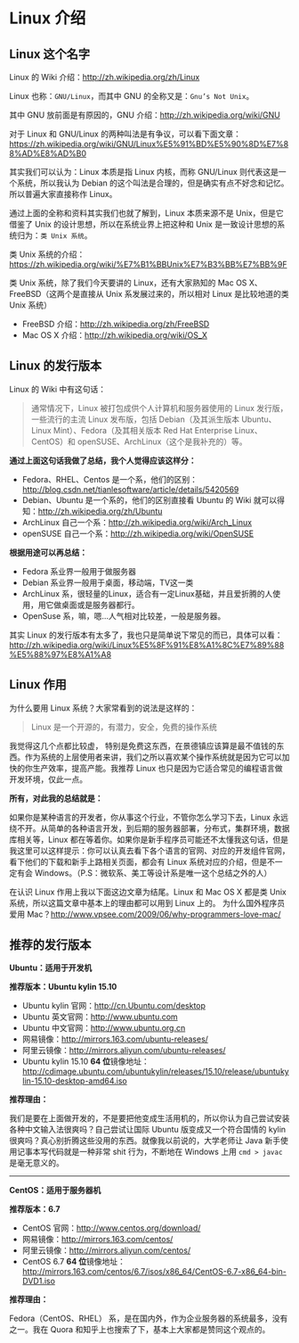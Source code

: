 # Linux 介绍



## Linux 这个名字

Linux 的 Wiki 介绍：<http://zh.wikipedia.org/zh/Linux>

Linux 也称：`GNU/Linux`，而其中 GNU 的全称又是：`Gnu’s Not Unix`。

其中 GNU 放前面是有原因的，GNU 介绍：<http://zh.wikipedia.org/wiki/GNU>

对于 Linux 和 GNU/Linux 的两种叫法是有争议，可以看下面文章：<https://zh.wikipedia.org/wiki/GNU/Linux%E5%91%BD%E5%90%8D%E7%88%AD%E8%AD%B0>

其实我们可以认为：Linux 本质是指 Linux 内核，而称 GNU/Linux 则代表这是一个系统，所以我认为 Debian 的这个叫法是合理的，但是确实有点不好念和记忆。所以普遍大家直接称作 Linux。

通过上面的全称和资料其实我们也就了解到，Linux 本质来源不是 Unix，但是它借鉴了 Unix 的设计思想，所以在系统业界上把这种和 Unix 是一致设计思想的系统归为：`类 Unix 系统`。

类 Unix 系统的介绍：<https://zh.wikipedia.org/wiki/%E7%B1%BBUnix%E7%B3%BB%E7%BB%9F>

类 Unix 系统，除了我们今天要讲的 Linux，还有大家熟知的 Mac OS X、FreeBSD（这两个是直接从 Unix 系发展过来的，所以相对 Linux 是比较地道的类 Unix 系统）

- FreeBSD 介绍：<http://zh.wikipedia.org/zh/FreeBSD>
- Mac OS X 介绍：<http://zh.wikipedia.org/wiki/OS_X>

## Linux 的发行版本

Linux 的 Wiki 中有这句话：

> 通常情况下，Linux 被打包成供个人计算机和服务器使用的 Linux 发行版，一些流行的主流 Linux 发布版，包括 Debian（及其派生版本 Ubuntu、Linux Mint）、Fedora（及其相关版本 Red Hat Enterprise Linux、CentOS）和 openSUSE、ArchLinux（这个是我补充的）等。

**通过上面这句话我做了总结，我个人觉得应该这样分：**

- Fedora、RHEL、Centos 是一个系，他们的区别：<http://blog.csdn.net/tianlesoftware/article/details/5420569>
- Debian、Ubuntu 是一个系的，他们的区别直接看 Ubuntu 的 Wiki 就可以得知：<http://zh.wikipedia.org/zh/Ubuntu>
- ArchLinux 自己一个系：<http://zh.wikipedia.org/wiki/Arch_Linux>
- openSUSE 自己一个系：<http://zh.wikipedia.org/wiki/OpenSUSE>

**根据用途可以再总结：**

- Fedora 系业界一般用于做服务器
- Debian 系业界一般用于桌面，移动端，TV这一类
- ArchLinux 系，很轻量的Linux，适合有一定Linux基础，并且爱折腾的人使用，用它做桌面或是服务器都行。
- OpenSuse 系，嘛，嗯…人气相对比较差，一般是服务器。

其实 Linux 的发行版本有太多了，我也只是简单说下常见的而已，具体可以看：<http://zh.wikipedia.org/wiki/Linux%E5%8F%91%E8%A1%8C%E7%89%88%E5%88%97%E8%A1%A8>

## Linux 作用

为什么要用 Linux 系统？大家常看到的说法是这样的：

> Linux 是一个开源的，有潜力，安全，免费的操作系统

我觉得这几个点都比较虚， 特别是免费这东西，在景德镇应该算是最不值钱的东西。作为系统的上层使用者来讲，我们之所以喜欢某个操作系统就是因为它可以加快的你生产效率，提高产能。我推荐 Linux 也只是因为它适合常见的编程语言做开发环境，仅此一点。

**所有，对此我的总结就是：**

如果你是某种语言的开发者，你从事这个行业，不管你怎么学习下去，Linux 永远绕不开。从简单的各种语言开发，到后期的服务器部署，分布式，集群环境，数据库相关等，Linux 都在等着你。如果你是新手程序员可能还不太懂我这句话，但是我这里可以这样提示：你可以认真去看下各个语言的官网、对应的开发组件官网，看下他们的下载和新手上路相关页面，都会有 Linux 系统对应的介绍，但是不一定有会 Windows。（P.S：微软系、美工等设计系是唯一这个总结之外的人）

在认识 Linux 作用上我以下面这边文章为结尾。Linux 和 Mac OS X 都是类 Unix 系统，所以这篇文章中基本上的理由都可以用到 Linux 上的。
为什么国外程序员爱用 Mac？<http://www.vpsee.com/2009/06/why-programmers-love-mac/>

## 推荐的发行版本

**Ubuntu：适用于开发机**

**推荐版本：Ubuntu kylin 15.10**

- Ubuntu kylin 官网：<http://cn.Ubuntu.com/desktop>
- Ubuntu 英文官网：<http://www.ubuntu.com>
- Ubuntu 中文官网：<http://www.ubuntu.org.cn>
- 网易镜像：<http://mirrors.163.com/ubuntu-releases/>
- 阿里云镜像：<http://mirrors.aliyun.com/ubuntu-releases/>
- Ubuntu kylin 15.10 **64 位**镜像地址：<http://cdimage.ubuntu.com/ubuntukylin/releases/15.10/release/ubuntukylin-15.10-desktop-amd64.iso>

**推荐理由：**

我们是要在上面做开发的，不是要把他变成生活用机的，所以你认为自己尝试安装各种中文输入法很爽吗？自己尝试让国际 Ubuntu 版变成又一个符合国情的 kylin 很爽吗？真心别折腾这些没用的东西。就像我以前说的，大学老师让 Java 新手使用记事本写代码就是一种非常 shit 行为，不断地在 Windows 上用 `cmd > javac` 是毫无意义的。

------

**CentOS：适用于服务器机**

**推荐版本：6.7**

- CentOS 官网：<http://www.centos.org/download/>
- 网易镜像：<http://mirrors.163.com/centos/>
- 阿里云镜像：<http://mirrors.aliyun.com/centos/>
- CentOS 6.7 **64 位**镜像地址：<http://mirrors.163.com/centos/6.7/isos/x86_64/CentOS-6.7-x86_64-bin-DVD1.iso>

**推荐理由：**

Fedora（CentOS、RHEL） 系，是在国内外，作为企业服务器的系统最多，没有之一。我在 Quora 和知乎上也搜索了下，基本上大家都是赞同这个观点的。
